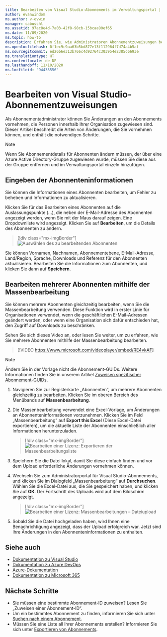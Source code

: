 ```yaml
---
title: Bearbeiten von Visual Studio-Abonnements im Verwaltungsportal | Microsoft-Dokumentation
author: evanwindom
ms.author: v-evwin
manager: cabuschl
ms.assetid: 97ac8e4d-7a03-42f8-98cb-15bcaa90ef65
ms.date: 11/09/2020
ms.topic: how-to
description: Erfahren Sie, wie Administratoren Abonnementzuweisungen bearbeiten können.
ms.openlocfilehash: 0f1ec9c9aa63b5bd877e13f112964f7d74a4b5af
ms.sourcegitcommit: ed26b6e313b766c4d92764c303954e2385c6693e
ms.translationtype: HT
ms.contentlocale: de-DE
ms.lasthandoff: 11/10/2020
ms.locfileid: "94433556"
---
```

# <a name="edit-visual-studio-subscription-assignments"></a>Bearbeiten von Visual Studio-Abonnementzuweisungen
Als Abonnementadministrator können Sie Änderungen an den Abonnements vornehmen, die Personen innerhalb Ihrer Organisation zugewiesen sind.  Dieser Artikel beschreibt die Arten von Änderungen, die Sie vornehmen können, und enthält die notwendigen Schritte.

   > [!NOTE]
   > Wenn Sie Abonnementdetails für Abonnenten ändern müssen, der über eine Azure Active Directory-Gruppe zugewiesen wurde, müssen Sie diese aus der Gruppe entfernen und im Verwaltungsportal einzeln hinzufügen.  

## <a name="change-subscriber-information"></a>Eingeben der Abonnenteninformationen
Sie können die Informationen eines Abonnenten bearbeiten, um Fehler zu beheben und Informationen zu aktualisieren.

Klicken Sie für das Bearbeiten eines Abonnenten auf die Auslassungspunkte (...), die neben der E-Mail-Adresse des Abonnenten angezeigt werden, wenn Sie mit der Maus darauf zeigen. Eine Dropdownliste wird angezeigt.  Klicken Sie auf **Bearbeiten**, um die Details des Abonnenten zu ändern. 
> [!div class="mx-imgBorder"]
> ![Auswählen des zu bearbeitenden Abonnenten](_img/edit-license/select-subscriber.png "Klicken Sie auf die Auslassungspunkte, und wählen Sie „Bearbeiten“ aus.")

Sie können Vornamen, Nachnamen, Abonnementebene, E-Mail-Adresse, Land/Region, Sprache, Downloads und Referenz für den Abonnenten aktualisieren. Bearbeiten Sie die Informationen zum Abonnenten, und klicken Sie dann auf **Speichern**.

## <a name="edit-multiple-subscribers-using-bulk-edit"></a>Bearbeiten mehrerer Abonnenten mithilfe der Massenbearbeitung


Sie können mehrere Abonnenten gleichzeitig bearbeiten, wenn Sie die Massenbearbeitung verwenden. Diese Funktion wird in erster Linie für Organisationen verwendet, wenn die geschäftlichen E-Mail-Adressen geändert werden, oder wenn eine Organisation sich dafür entschieden hat, den Zugriff auf Downloads zu beschränken.

Sehen Sie sich dieses Video an, oder lesen Sie weiter, um zu erfahren, wie Sie mehrere Abonnenten mithilfe der Massenbearbeitung bearbeiten. 
<br>

> [!VIDEO https://www.microsoft.com/videoplayer/embed/RE4vkAF]

> [!NOTE]
> Ändern Sie in der Vorlage nicht die Abonnement-GUIDs. Weitere Informationen finden Sie in unserem Artikel [Zuweisen spezifischer Abonnement-GUIDs](assign-guid.md).

1. Navigieren Sie zur Registerkarte „Abonnenten“, um mehrere Abonnenten gleichzeitig zu bearbeiten. Klicken Sie im oberen Bereich des Menübands auf **Massenbearbeitung**.

2. Die Massenbearbeitung verwendet eine Excel-Vorlage, um Änderungen an Abonnenteninformationen vorzunehmen. Klicken Sie im Feld „Massenbearbeitung“ auf **Export this Excel** (Diese Excel-Datei exportieren), um die aktuelle Liste der Abonnenten einschließlich aller Informationen herunterzuladen.
   > [!div class="mx-imgBorder"]
   > ![Bearbeiten einer Lizenz: Exportieren der Massenbearbeitungsliste](_img/edit-license/edit-license-bulk-edit-export.png "Klicken Sie auf „Diese Excel-Datei exportieren“, um eine Liste Ihrer aktuellen Abonnements zu erstellen.")

3. Speichern Sie die Datei lokal, damit Sie diese einfach finden und vor dem Upload erforderliche Änderungen vornehmen können. 

4. Wechseln Sie zum Administratorportal für Visual Studio-Abonnements, und klicken Sie im Dialogfeld „Massenbearbeitung“ auf **Durchsuchen**. Wählen Sie die Excel-Datei aus, die Sie gespeichert haben, und klicken Sie auf **OK**. Der Fortschritt des Uploads wird auf dem Bildschirm angezeigt.
   > [!div class="mx-imgBorder"]
   > ![Bearbeiten einer Lizenz: Massenbearbeitungen – Dateiupload](_img/edit-license/edit-license-bulk-file-upload1.png "Navigieren Sie zum Speicherort Ihrer fertig gestellten Excel-Datei, wählen Sie die Datei aus, und klicken Sie auf OK.")

5. Sobald Sie die Datei hochgeladen haben, wird Ihnen eine Benachrichtigung angezeigt, dass der Upload erfolgreich war. Jetzt sind Ihre Änderungen in den Abonnenteninformationen zu enthalten.

## <a name="see-also"></a>Siehe auch
- [Dokumentation zu Visual Studio](/visualstudio/)
- [Dokumentation zu Azure DevOps](/azure/devops/)
- [Azure-Dokumentation](/azure/)
- [Dokumentation zu Microsoft 365](/microsoft-365/)

## <a name="next-steps"></a>Nächste Schritte
- Sie müssen eine bestimmte Abonnement-ID zuweisen? Lesen Sie „Zuweisen einer Abonnement-ID“. 
- Um ein bestimmtes Abonnement zu finden, informieren Sie sich unter [Suchen nach einem Abonnement](search-license.md).
- Müssen Sie eine Liste all Ihrer Abonnements erstellen?  Informieren Sie sich unter [Exportieren von Abonnements](exporting-subscriptions.md).